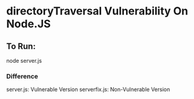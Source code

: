 # directoryTraversal Vulnerability On Node.JS

## To Run:

node server.js

### Difference 

server.js: Vulnerable Version
serverfix.js: Non-Vulnerable Version
 
